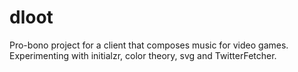 # dloot

Pro-bono project for a client that composes music for video games. Experimenting with initialzr, color theory, svg and TwitterFetcher.
